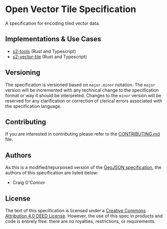 # Open Vector Tile Specification

A specification for encoding tiled vector data.

## Implementations & Use Cases

* [s2-tools](https://github.com/Open-S2/s2-tools) (Rust and Typescript)
* [s2-vector-tile](https://github.com/Open-S2/s2-vector-tile) (Rust and Typescript)

## Versioning

The specification is versioned based on `major.minor` notation. The `major` version will be incremented with any technical change to the specification format or way it should be interpreted. Changes to the `minor` version will be reserved for any clarification or correction of clerical errors associated with the specification language.

## Contributing

If you are interested in contributing please refer to the [CONTRIBUTING.md](../CONTRIBUTING.md) file.

## Authors

As this is a modified/repurposed version of the [GeoJSON specification](https://datatracker.ietf.org/doc/html/rfc7946), the authors of this specification are listed below:

* Craig O'Connor

## License

The text of this specification is licensed under a
[Creative Commons Attribution 4.0 DEED License](https://creativecommons.org/licenses/by/4.0/deed.en).
However, the use of this spec in products and code is entirely free:
there are no royalties, restrictions, or requirements.

